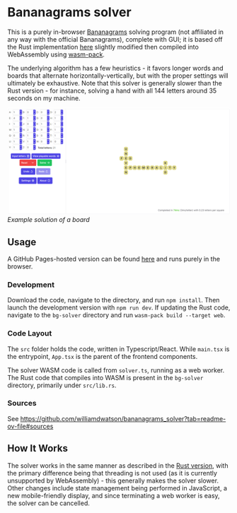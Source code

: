 # Bananagrams solver

This is a purely in-browser [Bananagrams](https://bananagrams.com/) solving program (not affiliated in any way with the official Bananagrams), complete with GUI; it is based off the Rust implementation [here](https://github.com/williamdwatson/bananagrams_solver) slightly modified then compiled into WebAssembly using [wasm-pack](https://github.com/rustwasm/wasm-pack).

The underlying algorithm has a few heuristics - it favors longer words and boards that alternate horizontally-vertically, but with the proper settings will ultimately be exhaustive. Note that this solver is generally slower than the Rust version - for instance, solving a hand with all 144 letters around 35 seconds on my machine.

![Screenshot of a solution of a board using 21 letters](example.png)
*Example solution of a board*

## Usage
A GitHub Pages-hosted version can be found [here](https://williamdwatson.github.io/bananagrams_solver_web/) and runs purely in the browser.

### Development
Download the code, navigate to the directory, and run `npm install`. Then launch the development version with `npm run dev`. If updating the Rust code, navigate to the `bg-solver` directory and run `wasm-pack build --target web`.

### Code Layout
The `src` folder holds the code, written in Typescript/React. While `main.tsx` is the entrypoint, `App.tsx` is the parent of the frontend components.

The solver WASM code is called from `solver.ts`, running as a web worker. The Rust code that compiles into WASM is present in the `bg-solver` directory, primarily under `src/lib.rs`.

### Sources
See https://github.com/williamdwatson/bananagrams_solver?tab=readme-ov-file#sources

## How It Works
The solver works in the same manner as described in the [Rust version](https://github.com/williamdwatson/bananagrams_solver), with the primary difference being that threading is not used (as it is currently unsupported by WebAssembly) - this generally makes the solver slower. Other changes include state management being performed in JavaScript, a new mobile-friendly display, and since terminating a web worker is easy, the solver can be cancelled.

